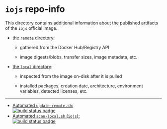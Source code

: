 # `iojs` repo-info

This directory contains additional information about the published artifacts of the `iojs` official image.

-	[the `remote` directory](remote/):

	-	gathered from the Docker Hub/Registry API

	-	image digests/blobs, transfer sizes, image metadata, etc.

-	[the `local` directory](local/):

	-	inspected from the image on-disk after it is pulled

	-	installed packages, creation date, architecture, environment variables, detected licenses, etc.

---

-	[Automated `update-remote.sh`:  
	![build status badge](https://doi-janky.infosiftr.net/job/repo-info/job/remote/badge/icon)](https://doi-janky.infosiftr.net/job/repo-info/job/remote/)
-	[Automated `scan-local.sh` (`iojs`):  
	![build status badge](https://doi-janky.infosiftr.net/job/repo-info/job/local/job/iojs/badge/icon)](https://doi-janky.infosiftr.net/job/repo-info/job/local/job/iojs)
